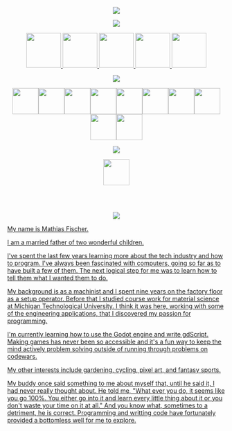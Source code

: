 <p align="center">
  <img src="https://capsule-render.vercel.app/api?type=waving&color=gradient&height=100&section=header&text=Hey%20There!%20🔓&fontSize=80&fontColor=ccffcc" />
</p>
<p align="center">
  <img src="https://capsule-render.vercel.app/api?type=transparent&height=70&section=header&text=Have%20a%20look%20at%20what%20I've%20been%20working%20on.&fontSize=40&fontColor=ccffcc" />
</p>
<p align="center">
  <a href="https://mathiasfischer.netlify.app/" target="_blank">
    <img height="80" src="https://cdn2.iconfinder.com/data/icons/whcompare-isometric-web-hosting-servers/50/laptop-with-code-512.png"
  </a>
  <a href="https://www.linkedin.com/in/mathias-fischer-4a5601241/" target="_blank">
    <img height="80" src="https://cdn1.iconfinder.com/data/icons/logotypes/32/square-linkedin-256.png"
  </a>
  <a href="https://rpg-project.netlify.app/" target="_blank">
    <img height="80" src="https://cdn1.iconfinder.com/data/icons/roleplay-and-tabletop-dice/430/9-512.png"
  <a href="https://gardenmonk.onrender.com/" target="_blank">
    <img height="80" src="https://cdn4.iconfinder.com/data/icons/origami-23/64/Squirrel_origami_paper_craft_creative-256.png"
  </a>
  <a href="https://battle-stadium.netlify.app/" target="_blank">
    <img height="80" src="https://cdn0.iconfinder.com/data/icons/pokemon-go-vol-2/135/_poke_trainer_three_star-256.png"
  </a>  
</p>

<p align="center">
  <img src="https://capsule-render.vercel.app/api?type=transparent&height=60&section=header&text=These%20are%20some%20of%20the%20tools%20I'm%20confident%20with.&fontSize=30&fontColor=ccffcc" />
</p>
<p align="center">
  <img height="60" src="https://cdn.jsdelivr.net/gh/devicons/devicon/icons/html5/html5-original.svg" /><img height="60" src="https://cdn.jsdelivr.net/gh/devicons/devicon/icons/css3/css3-original.svg" /><img height="60" src="https://cdn.jsdelivr.net/gh/devicons/devicon/icons/javascript/javascript-original.svg" /><img height="60" src="https://cdn.jsdelivr.net/gh/devicons/devicon/icons/nodejs/nodejs-original.svg" /><img height="60" src="https://cdn.jsdelivr.net/gh/devicons/devicon/icons/express/express-original.svg" /><img height="60" src="https://cdn.jsdelivr.net/gh/devicons/devicon/icons/react/react-original.svg" /><img height="60" src="https://cdn.jsdelivr.net/gh/devicons/devicon/icons/mongodb/mongodb-original.svg" /><img height="60" src="https://cdn.jsdelivr.net/gh/devicons/devicon/icons/git/git-original.svg" /><img height="60" src="https://cdn.jsdelivr.net/gh/devicons/devicon/icons/vscode/vscode-original.svg" /><img height="60" src="https://cdn.jsdelivr.net/gh/devicons/devicon/icons/ubuntu/ubuntu-plain.svg" />
</p>
<p align="center">
  <img src="https://capsule-render.vercel.app/api?type=transparent&height=60&section=header&text=These%20are%20some%20of%20the%20tools%20I'm%20learning%20currently.&fontSize=30&fontColor=ccffcc" />
</p>
<p align="center">
  <img height="60" src="https://cdn.jsdelivr.net/gh/devicons/devicon/icons/godot/godot-original-wordmark.svg" />
</p>
<br/>
<br/>
<p align="center">
  <img src="https://capsule-render.vercel.app/api?type=waving&color=gradient&height=100&section=header&text=Now%20just%20a%20little%20about%20me.%20🌱&fontSize=40&fontColor=ccffcc" />
</p>
<p>
  My name is Mathias Fischer.
  
  I am a married father of two wonderful children.
  
  I've spent the last few years learning more about the tech industry and how to program. I've always been fascinated with computers, going so 
  far as to have built a few of them. The next logical step for me was to learn how to tell them what I wanted them to do. 
  
  My background is as a machinist and I spent nine years on the factory floor as a setup operator. Before that I studied course work for material science at 
  Michigan Technological University. I think it was here, working with some of the engineering applications, that I discovered my passion for programming.
  
  I'm currently learning how to use the Godot engine and write gdScript. Making games has never been so accessible and 
  it's a fun way to keep the mind actively problem solving outside of running through problems on codewars.
  
  My other interests include gardening, cycling, 
  pixel art, and fantasy sports.

  My buddy once said something to me about myself that, until he said it, I had never really thought about. He told me, "What ever you do, it seems like you go 100%. 
  You either go into it and learn every little thing about it or you don't waste your time on it at all." And you know what, sometimes to a detriment, he is correct. 
  Programming and writting code have fortunately provided a bottomless well for me to explore.
</p>


